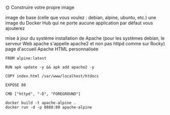 🌞 Construire votre propre image

image de base (celle que vous voulez : debian, alpine, ubuntu, etc.)
une image du Docker Hub
qui ne porte aucune application par défaut
vous ajouterez

mise à jour du système
installation de Apache (pour les systèmes debian, le serveur Web apache s'appelle apache2 et non pas httpd comme sur Rocky)
page d'accueil Apache HTML personnalisée

```
FROM alpine:latest

RUN apk update -y && apk add apache2 -y

COPY index.html /var/www/localhost/htdocs

EXPOSE 80

CMD ["httpd", "-D", "FOREGROUND"]
```
```
docker build -t apache-alpine .
docker run -d -p 8888:80 apache-alpine
```
